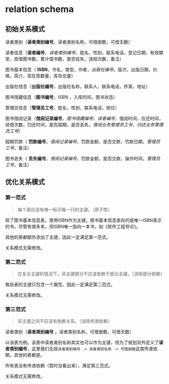 # relation schema

## 初始关系模式

读者类别（**读者类别编号**，读者类别名称，可借册数，可借天数）

读者信息（**读者编号**，_读者类别编号_，姓名，性别，联系电话，登记日期，有效期至，现借图书数，累计借书数，是否挂失，违规次数，备注）

图书基本信息（ **ISBN**，书名，类型，作者，_出版社编号_，版次，出版日期，价格，简介，现在库数量，库存总量）

出版社信息（**出版社编号**，出版社名称，联系人，联系电话，传真，地址）

图书馆藏信息（**图书编号**，_ISBN_ ，入库时间，图书状态）

管理员信息（**管理员工号**，姓名，性别，联系电话，岗位）

图书借阅记录（**借阅记录编号**，_图书馆藏编号_，_读者编号_，借阅时间，应还时间，续借次数，归还时间，是否超期，是否丢失，_借阅业务管理员工号_，_归还业务管理员工号_）

超期罚款（ **罚款编号**，_借阅记录编号_，罚款金额，是否交款，罚款日期，_管理员工号_，备注）

图书丢失（ **丢失编号**，_借阅记录编号_，罚款金额，是否交款，操作时间，_管理员工号_，备注）

## 优化关系模式

### 第一范式

> 每个表应该有唯一标识每一行的主键。（原子性）

除了图书基本信息表，使用ISBN作为主键。图书基本信息表存的是唯一ISBN表示的书，尽管有很多本，但ISBN唯一指向一本书，如《软件工程导论》。

其他的表都额外添加了主键，因此一定满足第一范式。

关系模式无需修改。

### 第二范式

> 在复合主键的情况下，非主键部分不应该依赖于部分主键。（消除部分依赖）

每张表的主键只包含一个属性，因此一定满足第二范式。

关系模式无需修改。

### 第三范式

> 非主键之间不应该有依赖关系。（消除传递依赖）

读者类别（**读者类别编号** ，读者类别名称，可借册数，可借天数）

以该表为例。该表中读者类别名称其实也可以作为主键，但为了规划另外定义了**读者类别编号**，这里我们无视`读者类别编号 -> 读者类别名称 -> 可借册数`这类传递依赖。其他的表都是。

所有表没有传递依赖（暂时没看出来），满足第三范式。

关系模式无需修改。